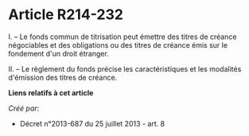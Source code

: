 # Article R214-232

I. – Le fonds commun de titrisation peut émettre des titres de créance négociables et des obligations ou des titres de
créance émis sur le fondement d'un droit étranger.

II. – Le règlement du fonds précise les caractéristiques et les modalités d'émission des titres de créance.

**Liens relatifs à cet article**

_Créé par_:

  - Décret n°2013-687 du 25 juillet 2013 - art. 8

